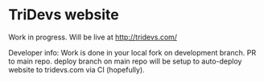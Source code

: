 TriDevs website
===============

Work in progress. Will be live at http://tridevs.com/

Developer info: Work is done in your local fork on development branch. PR to main repo. deploy branch on main repo
will be setup to auto-deploy website to tridevs.com via CI (hopefully).
